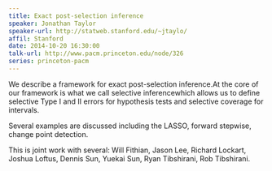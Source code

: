 ```yaml
---
title: Exact post-selection inference
speaker: Jonathan Taylor
speaker-url: http://statweb.stanford.edu/~jtaylo/
affil: Stanford
date: 2014-10-20 16:30:00
talk-url: http://www.pacm.princeton.edu/node/326
series: princeton-pacm
---
```


We describe a framework for exact post-selection inference.At the core of our
framework is what we call selective inferencewhich allows us to define
selective Type I and II errors for hypothesis tests and selective coverage for
intervals.
 
Several examples are discussed including the LASSO, forward stepwise, change
point detection.
 
This is joint work with several: Will Fithian, Jason Lee, Richard Lockart,
Joshua Loftus, Dennis Sun, Yuekai Sun, Ryan Tibshirani, Rob Tibshirani.
 
